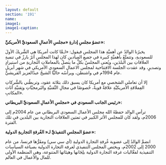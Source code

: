 ```yaml
---
layout: default
section: '191'
name:
image1: 
image1-caption: 
---
```

**عضوُ مجلسِ إدارةِ «مجلسِ الأعمالِ السعوديِّ الأمريكيِّ»:**

يخبرُنا الوالدُ عن أهميَّةِ هذا المجلسِ فيقول: «لـمَّا كانت أمريكا هي الشَّريكَ الأولَ للسعوديةِ، وتتمتَّعُ بأهميَّةٍ كبيرة في جميعِ الميادينِ كان لهذا المجلسِ أثرٌ بارزٌ في تنميةِ العلاقاتِ بين البلدَينِ، ويُعنى المجلسُ بكلِّ ما يتصلُ بالمعاملاتِ التجاريةِ من استيرادٍ وتصديرٍ، وقد عقدت الجلسة الافتتاحية لمجلس الاعمال السعودي الأمريكي في شهر أبريل عام 1994م في واشنطن، ويرأسُه حاليًّا الشيخُ عبدُالعزيز القريشيُّ.

إلا أن تعاملي الشخصي مع أمريكا كان يسبق ذلك بثلاثة عقود، وتربطُني بالشَّركاتِ العِملاقةِ الأمريكيَّةِ علاقةٌ قويةٌ، خُصوصًا في مجالِ التِّقنيَّةِ والبَرمجيَّاتِ وتِقنيَّةِ أثاث المكاتبِ».

**رئيس الجانب السعودي في «مجلسِ الأعمالِ السعوديِّ البريطاني»:**

ترأس الوالد حفظهُ الله مجلس الأعمال السعودي البريطاني من عام 2004م إلى 2006م، ولقد كان للمجلس الأثر الكبير في تمتين العلاقات التجارية بين البلدين في تلك الفترة.

**عضوُ المجلسِ التنفيذيِّ لـ« الغُرفةِ التجاريةِ الدولية»:**

انضمَّ الوالدُ إلى عضوية غُرفةِ التجارةِ الدوليةِ (أي سي سي) ومقَرُّها فرنسا، من عام 2000 إلى 2002م، ويختص المجلس التنفيذي لغرفة التجارة الدولية بصياغة السياسات التنفيذية لفعَّاليات غرفة التجارة الدولية بلِجَانها وهيئاتها المتنوعة، وهي المنظمة الأولى للمال والأعمال في العالم.
